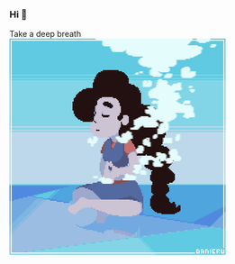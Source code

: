 ### Hi 🦋

Take a deep breath
![](https://github.com/aleks-leesment/aleks-leesment/blob/main/peaceful.gif)
